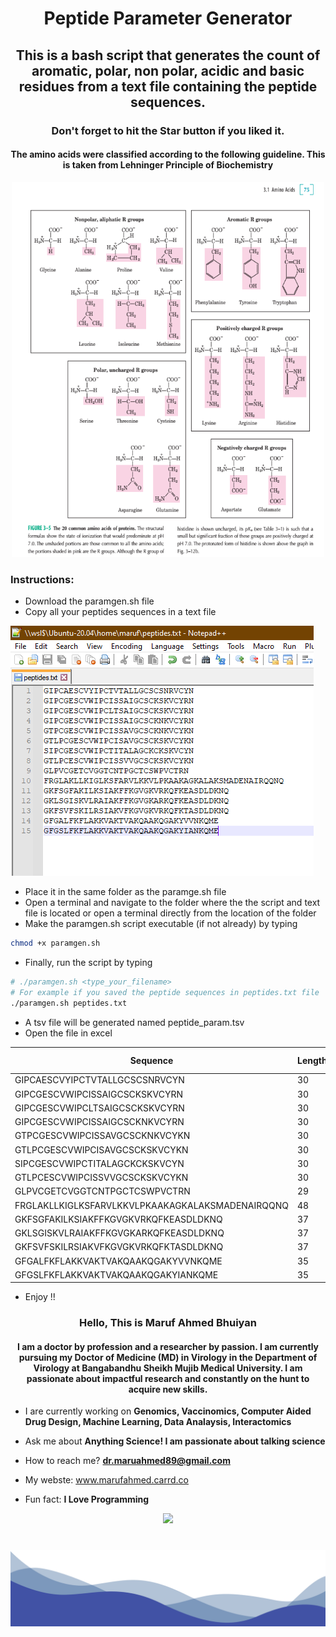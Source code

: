 <h1 align="center"> Peptide Parameter Generator </h1>
<h2 align="center"> This is a bash script that generates the count of aromatic,  polar, non polar, acidic and basic residues from a text file containing the peptide sequences.</h2>
<h3 align="center"> Don't forget to hit the Star button if you liked it. </h3>
<h4 align="center"> The amino acids were classified according to the following guideline. This is taken from Lehninger Principle of Biochemistry </h4>
<p align="center">
  <img width="500" height="600" src="https://github.com/maruf-ahmed-bhuiyan/Peptide_Parameter_Generator/blob/main/reference.png">
</p>

### Instructions:
- Download the paramgen.sh file
- Copy all your peptides sequences in a text file

<img src="https://github.com/maruf-ahmed-bhuiyan/Peptide_Parameter_Generator/blob/main/peptides.png" alt="peptides.txt" class="center">

- Place it in the same folder as the paramge.sh file
- Open a terminal and navigate to the folder where the the script and text file is located or open a terminal directly from the location of the folder
- Make the paramgen.sh script executable (if not already) by typing
```bash
chmod +x paramgen.sh
```
- Finally, run the script by typing
```bash
# ./paramgen.sh <type_your_filename>
# For example if you saved the peptide sequences in peptides.txt file
./paramgen.sh peptides.txt
```
- A tsv file will be generated named peptide_param.tsv
- Open the file in excel

| Sequence                                         | Length | Aromatic | Negatively Charged | Positively Charged | Polar | Non-polar |
|--------------------------------------------------|--------|----------|--------------------|--------------------|-------|-----------|
| GIPCAESCVYIPCTVTALLGCSCSNRVCYN                   | 30     | 2        | 1                  | 1                  | 13    | 13        |
| GIPCGESCVWIPCISSAIGCSCKSKVCYRN                   | 30     | 2        | 1                  | 3                  | 12    | 12        |
| GIPCGESCVWIPCLTSAIGCSCKSKVCYRN                   | 30     | 2        | 1                  | 3                  | 12    | 12        |
| GIPCGESCVWIPCISSAIGCSCKNKVCYRN                   | 30     | 2        | 1                  | 3                  | 12    | 12        |
| GTPCGESCVWIPCISSAVGCSCKNKVCYKN                   | 30     | 2        | 1                  | 3                  | 11    | 13        |
| GTLPCGESCVWIPCISAVGCSCKSKVCYKN                   | 30     | 2        | 1                  | 3                  | 12    | 12        |
| SIPCGESCVWIPCTITALAGCKCKSKVCYN                   | 30     | 2        | 1                  | 3                  | 12    | 12        |
| GTLPCESCVWIPCISSVVGCSCKSKVCYKN                   | 30     | 2        | 1                  | 3                  | 11    | 13        |
| GLPVCGETCVGGTCNTPGCTCSWPVCTRN                    | 29     | 1        | 1                  | 1                  | 12    | 14        |
| FRGLAKLLKIGLKSFARVLKKVLPKAAKAGKALAKSMADENAIRQQNQ | 48     | 2        | 2                  | 12                 | 25    | 7         |
| GKFSGFAKILKSIAKFFKGVGKVRKQFKEASDLDKNQ            | 37     | 5        | 3                  | 10                 | 13    | 6         |
| GKLSGISKVLRAIAKFFKGVGKARKQFKEASDLDKNQ            | 37     | 3        | 3                  | 10                 | 15    | 6         |
| GKFSVFSKILRSIAKVFKGVGKVRKQFKTASDLDKNQ            | 37     | 4        | 2                  | 10                 | 13    | 8         |
| GFGALFKFLAKKVAKTVAKQAAKQGAKYVVNKQME              | 35     | 4        | 1                  | 8                  | 17    | 5         |
| GFGSLFKFLAKKVAKTVAKQAAKQGAKYIANKQME              | 35     | 4        | 1                  | 8                  | 16    | 6         |

- Enjoy !!


<h3 align="center"> Hello, This is Maruf Ahmed Bhuiyan </h3>
<h4 align="center"> I am a doctor by profession and a researcher by passion. I am currently pursuing my Doctor of Medicine (MD) in Virology in the Department of Virology at Bangabandhu Sheikh Mujib Medical University. I am passionate about impactful research and constantly on the hunt to acquire new skills. </h4>

- I are currently working on **Genomics, Vaccinomics, Computer Aided Drug Design, Machine Learning, Data Analaysis, Interactomics**

- Ask me about **Anything Science! I am passionate about talking science**

- How to reach me? **dr.maruahmed89@gmail.com**

- My webste: www.marufahmed.carrd.co

- Fun fact: **I Love Programming**

<p align="center">
  <a href="https://opensource.org/licenses/MIT">
    <img src="https://img.shields.io/badge/License-MIT-blue.svg"
  </a>
</p>

<h1 

![Footer](https://github.com/maruf-ahmed-bhuiyan/Peptide_Parameter_Generator/blob/main/blue-footer.png)
